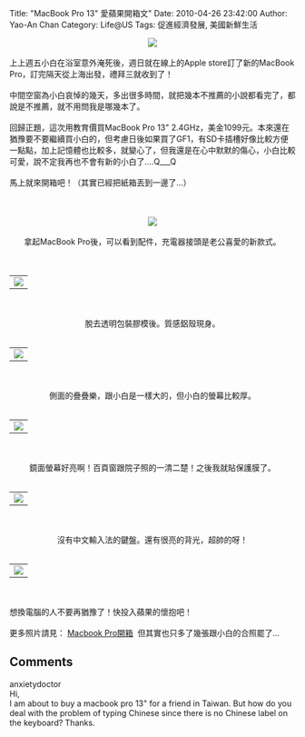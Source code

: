 Title: "MacBook Pro 13\" 愛蘋果開箱文"
Date: 2010-04-26 23:42:00
Author: Yao-An Chan
Category: Life@US
Tags: 促進經濟發展, 美國新鮮生活


<div class='post'>
<div class="separator" style="clear: both; text-align: center;"><a href="http://picasaweb.google.com/lh/photo/SRjVbnrng8nGrZK-Czwv2g?feat=embedwebsite" style="margin-left: 1em; margin-right: 1em;"><img src="http://lh4.ggpht.com/_mvtDPM7iODU/S9YQcakcbSI/AAAAAAAAHEM/CvzLZcXeG9M/s400/DSC00694.JPG" /></a></div><br />上上週五小白在浴室意外淹死後，週日就在線上的Apple store訂了新的MacBook Pro，訂完隔天從上海出發，禮拜三就收到了！<br /><br />中間空窗為小白哀悼的幾天，多出很多時間，就把幾本不推薦的小說都看完了，都說是不推薦，就不用問我是哪幾本了。<br /><br />回歸正題，這次用教育價買MacBook Pro 13" 2.4GHz，美金1099元。本來還在猶豫要不要繼續買小白的，但考慮日後如果買了GF1，有SD卡插槽好像比較方便一點點，加上記憶體也比較多，就變心了，但我還是在心中默默的傷心，小白比較可愛，說不定我再也不會有新的小白了....Q___Q<br /><br />馬上就來開箱吧！（其實已經把紙箱丟到一邊了...）<br /><br /><br /><center><br /><a href="http://picasaweb.google.com/lh/photo/3G3eJfP37bCJSiFkASZuiw?feat=embedwebsite" style="margin-left: 1em; margin-right: 1em;"><img src="http://lh5.ggpht.com/_mvtDPM7iODU/S9YQfpMcZZI/AAAAAAAAHEU/j-eyPhfWpbM/s400/DSC00695.JPG" /></a><br /><br /></center><center>拿起MacBook Pro後，可以看到配件，充電器接頭是老公喜愛的新款式。<br /><br /><br /><table style="width: auto;"><tbody><tr><td><a href="http://picasaweb.google.com/lh/photo/qTfflW1hcH-aeRC7_ZCXVg?feat=embedwebsite"><img src="http://lh6.ggpht.com/_mvtDPM7iODU/S9YQD0uAujI/AAAAAAAAHDg/7ayIIY0hkRI/s400/DSC00696.JPG" /></a></td></tr></tbody></table><br /><br />脫去透明包裝膠模後。質感鋁殼現身。<br /><br /><table style="width: auto;"><tbody><tr><td><a href="http://picasaweb.google.com/lh/photo/VU1gcJ188w8CS_Vng8QoPw?feat=embedwebsite"><img src="http://lh5.ggpht.com/_mvtDPM7iODU/S9YQGFoqW2I/AAAAAAAAHDk/Iojp1HU3yqw/s400/DSC00697.JPG" /></a></td></tr></tbody></table><br /><br />側面的疊疊樂，跟小白是一樣大的，但小白的螢幕比較厚。<br /><br /><table style="width: auto;"><tbody><tr><td><a href="http://picasaweb.google.com/lh/photo/0huUrNOOvPFTAPW6v5Y3mQ?feat=embedwebsite"><img src="http://lh6.ggpht.com/_mvtDPM7iODU/S9YQTvA1BII/AAAAAAAAHD8/8dMkfVKMIT4/s400/DSC00709.JPG" /></a></td></tr></tbody></table><br /><br />鏡面螢幕好亮啊！百頁窗跟院子照的一清二楚！之後我就貼保護膜了。<br /><br /><table style="width: auto;"><tbody><tr><td><a href="http://picasaweb.google.com/lh/photo/o9FBMjQOOhZTt8Ox6IzY1g?feat=embedwebsite"><img src="http://lh5.ggpht.com/_mvtDPM7iODU/S9YQpi_oyQI/AAAAAAAAHEc/k6WShQWm7DA/s400/DSC00699.JPG" /></a></td></tr></tbody></table><br /><br />沒有中文輸入法的鍵盤。還有很亮的背光，超帥的呀！<br /><br /><table style="width: auto;"><tbody><tr><td><a href="http://picasaweb.google.com/lh/photo/mec5yzOkMTO4ltZRzDwAvw?feat=embedwebsite"><img src="http://lh3.ggpht.com/_mvtDPM7iODU/S9YQX4w9KpI/AAAAAAAAHEI/9KmrDh5ti4A/s400/YAN_8440.JPG" /></a></td></tr></tbody></table></center><br /><br />想換電腦的人不要再猶豫了！快投入蘋果的懷抱吧！<br /><br />更多照片請見： <a href="http://picasaweb.google.com/yaoanchan/MacbookPro?feat=embedwebsite">Macbook Pro開箱</a>&nbsp;&nbsp;但其實也只多了幾張跟小白的合照罷了...</div>
<h2>Comments</h2>
<div class='comments'>
<div class='comment'>
<div class='author'>anxietydoctor</div>
<div class='content'>
Hi, <br /> I am about to buy a macbook pro 13&quot; for a friend in Taiwan. But how do you deal with the problem of typing Chinese since there is no Chinese label on the keyboard? Thanks.</div>
</div>
</div>
